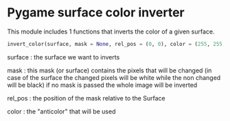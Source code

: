 # Pygame surface color inverter
This module includes 1 functions that inverts the color of a given surface.

```python
invert_color(surface, mask = None, rel_pos = (0, 0), color = (255, 255, 255)) -> pygame.Surface
```
surface : the surface we want to inverts

mask : this mask (or surface) contains the pixels that will be changed (in case of the surface the changed pixels will be white while the non changed will be black) if no mask is passed the whole image will be inverted

rel_pos : the position of the mask relative to the Surface

color : the "anticolor" that will be used
